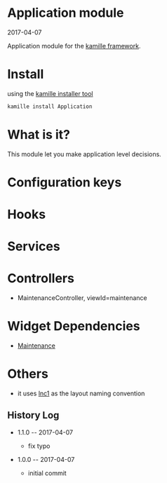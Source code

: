Application module
=================
2017-04-07



Application module for the [kamille framework](https://github.com/lingtalfi/Kamille).




Install
===========
using the [kamille installer tool](https://github.com/lingtalfi/kamille-installer-tool)
```bash
kamille install Application
```


What is it?
==============
This module let you make application level decisions.
 
 
 
Configuration keys
====================
  




Hooks
=========



Services
===========




Controllers
===============

- MaintenanceController, viewId=maintenance




Widget Dependencies
=========
- [Maintenance](https://github.com/KamilleWidgets/Maintenance)











Others
==========
- it uses [lnc1](https://github.com/lingtalfi/layout-naming-conventions#lnc_1) as the layout naming convention




History Log
------------------
    
- 1.1.0 -- 2017-04-07

    - fix typo 

- 1.0.0 -- 2017-04-07

    - initial commit


